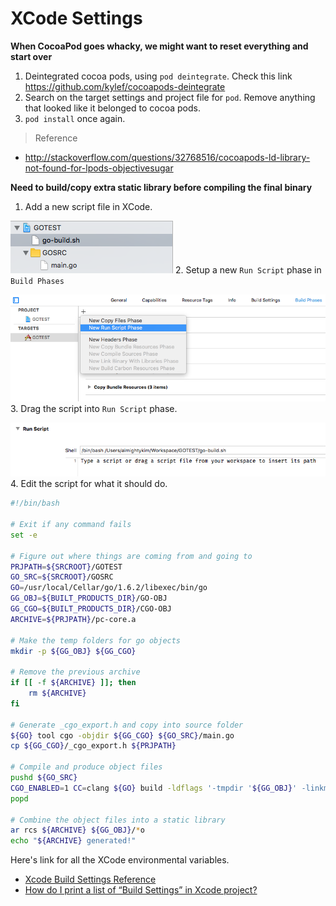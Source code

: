# XCode Settings

**When CocoaPod goes whacky, we might want to reset everything and start over**

1. Deintegrated cocoa pods, using `pod deintegrate`. Check this link <https://github.com/kylef/cocoapods-deintegrate>  
2. Search on the target settings and project file for `pod`. Remove anything that looked like it belonged to cocoa pods.  
3. `pod install` once again.
  
> Reference  

- <http://stackoverflow.com/questions/32768516/cocoapods-ld-library-not-found-for-lpods-objectivesugar>

**Need to build/copy extra static library before compiling the final binary**

1. Add a new script file in XCode.  

  ![](img/xcode-script1.png)
2. Setup a new `Run Script` phase in `Build Phases`  

  ![](img/xcode-script2.png)
3. Drag the script into `Run Script` phase.  

  ![](img/xcode-script3.png)
4. Edit the script for what it should do.

  ```sh
  #!/bin/bash
  
  # Exit if any command fails
  set -e
  
  # Figure out where things are coming from and going to
  PRJPATH=${SRCROOT}/GOTEST
  GO_SRC=${SRCROOT}/GOSRC
  GO=/usr/local/Cellar/go/1.6.2/libexec/bin/go
  GG_OBJ=${BUILT_PRODUCTS_DIR}/GO-OBJ
  GG_CGO=${BUILT_PRODUCTS_DIR}/CGO-OBJ
  ARCHIVE=${PRJPATH}/pc-core.a
  
  # Make the temp folders for go objects
  mkdir -p ${GG_OBJ} ${GG_CGO}
  
  # Remove the previous archive
  if [[ -f ${ARCHIVE} ]]; then
      rm ${ARCHIVE}
  fi
  
  # Generate _cgo_export.h and copy into source folder
  ${GO} tool cgo -objdir ${GG_CGO} ${GO_SRC}/main.go
  cp ${GG_CGO}/_cgo_export.h ${PRJPATH}
  
  # Compile and produce object files
  pushd ${GO_SRC}
  CGO_ENABLED=1 CC=clang ${GO} build -ldflags '-tmpdir '${GG_OBJ}' -linkmode external' ./...
  popd
  
  # Combine the object files into a static library
  ar rcs ${ARCHIVE} ${GG_OBJ}/*o
  echo "${ARCHIVE} generated!"
  ```
  
  Here's link for all the XCode environmental variables.
  - [Xcode Build Settings Reference](https://pewpewthespells.com/blog/buildsettings.html)
  - [How do I print a list of “Build Settings” in Xcode project?](http://stackoverflow.com/questions/6910901/how-do-i-print-a-list-of-build-settings-in-xcode-project)
